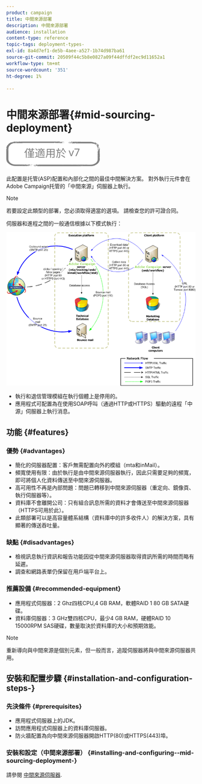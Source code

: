 ```yaml
---
product: campaign
title: 中間來源部署
description: 中間來源部署
audience: installation
content-type: reference
topic-tags: deployment-types-
exl-id: 8a4d7ef1-de5b-4aee-a527-1b74d987ba61
source-git-commit: 20509f44c5b8e0827a09f44dffdf2ec9d11652a1
workflow-type: tm+mt
source-wordcount: '351'
ht-degree: 1%

---
```


# 中間來源部署{#mid-sourcing-deployment}

![](../../assets/v7-only.svg)

此配置是托管(ASP)配置和內部化之間的最佳中間解決方案。 對外執行元件會在Adobe Campaign托管的「中間來源」伺服器上執行。

>[!NOTE]
>
>若要設定此類型的部署，您必須取得適當的選項。 請檢查您的許可證合同。

伺服器和進程之間的一般通信根據以下模式執行：

![](assets/s_ncs_install_midsourcing.png)

* 執行和退信管理模組在執行個體上是停用的。
* 應用程式可配置為在使用SOAP呼叫（通過HTTP或HTTPS）驅動的遠程「中源」伺服器上執行消息。

## 功能 {#features}

### 優勢 {#advantages}

* 簡化的伺服器配置：客戶無需配置向外的模組（mta和inMail）。
* 頻寬使用有限：由於執行是由中間來源伺服器執行，因此只需要足夠的頻寬，即可將個人化資料傳送至中間來源伺服器。
* 高可用性不再是內部問題：問題已轉移到中間來源伺服器（重定向、鏡像頁、執行伺服器等）。
* 資料庫不會離開公司：只有組合訊息所需的資料才會傳送至中間來源伺服器（HTTPS可用於此）。
* 此類部署可以是高容量體系結構（資料庫中的許多收件人）的解決方案，具有顯著的傳送吞吐量。

### 缺點 {#disadvantages}

* 檢視訊息執行資訊和報告功能因從中間來源伺服器取得資訊所需的時間而略有延遲。
* 調查和網路表單仍保留在用戶端平台上。

### 推薦設備 {#recommended-equipment}

* 應用程式伺服器：2 Ghz四核CPU,4 GB RAM，軟體RAID 1 80 GB SATA硬碟。
* 資料庫伺服器：3 GHz雙四核CPU，最少4 GB RAM，硬體RAID 10 15000RPM SAS硬碟，數量取決於資料庫的大小和預期效能。

>[!NOTE]
>
>重新導向與中間來源是個別元素，但一般而言，追蹤伺服器將與中間來源伺服器共用。

## 安裝和配置步驟 {#installation-and-configuration-steps-}

### 先決條件 {#prerequisites}

* 應用程式伺服器上的JDK。
* 訪問應用程式伺服器上的資料庫伺服器。
* 防火牆配置為向中間來源伺服器開啟HTTP(80)或HTTPS(443)埠。

### 安裝和設定（中間來源部署） {#installing-and-configuring--mid-sourcing-deployment-}

請參閱 [中間來源伺服器](../../installation/using/mid-sourcing-server.md).
